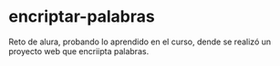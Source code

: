 # encriptar-palabras
Reto de alura, probando lo aprendido en el curso, dende se realizó un proyecto web que encriipta palabras.
